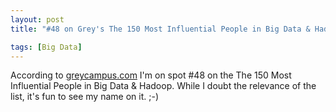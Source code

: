 ```yaml
---
layout: post
title: "#48 on Grey's The 150 Most Influential People in Big Data & Hadoop"

tags: [Big Data]
---
```


According to [greycampus.com](https://www.greycampus.com/blog/big-data/the-150-most-influential-people-in-big-data-hadoop) I'm on 
spot #48 on the The 150 Most Influential People in Big Data & Hadoop. While I doubt the relevance of the list, it's fun to see my name on it. ;-)


